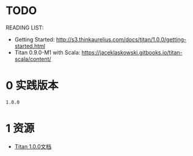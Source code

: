 # TODO

READING LIST:

+ Getting Started: http://s3.thinkaurelius.com/docs/titan/1.0.0/getting-started.html
+ Titan  0.9.0-M1 with Scala: https://jaceklaskowski.gitbooks.io/titan-scala/content/

# 0 实践版本

	1.0.0

# 1 资源

+ [Titan 1.0.0文档](http://s3.thinkaurelius.com/docs/titan/1.0.0/index.html)



